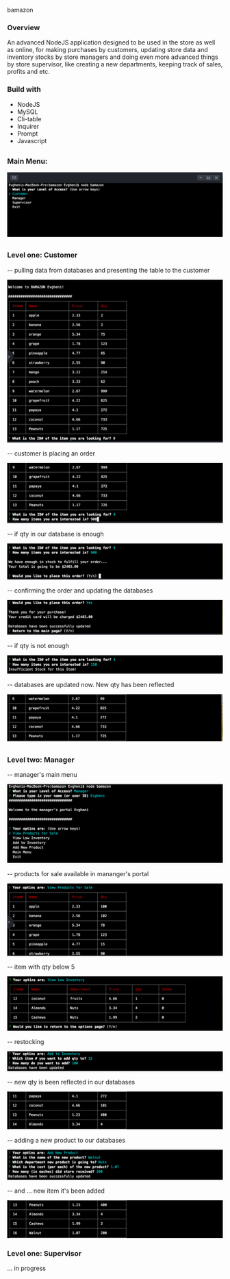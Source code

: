 bamazon

### Overview

An advanced NodeJS application designed to be used in the store as well as online, for making purchases by customers, updating store data and inventory stocks by store managers and doing even more advanced things by store supervisor, like creating a new departments, keeping track of sales, profits and etc.  


### Build with

- NodeJS
- MySQL
- Cli-table
- Inquirer
- Prompt
- Javascript

## 

### Main Menu: 

 ![main menu](screens/Screen1.png)
   
 ##
 ##
 
 ### Level one: Customer
 
  -- pulling data from databases and presenting the table to the customer
  
  ![screen2](screens/Screen2.png)
  
  
  -- customer is placing an order 
  
  
  ![screen3](screens/Screen3.png)
  
  
  -- if qty in our database is enough  
  
  
  ![screen4](screens/Screen4.png)
  
  
  -- confirming the order and updating the databases
  
  ![screen6](screens/Screen6.png)
  
  -- if qty is not enough
  
  ![screen5](screens/Screen5.png)
  
  
  -- databases are updated now. New qty has been reflected 
  
  ![screen7](screens/Screen7.png)
  
  ##
  
  ### Level two: Manager
  
  -- manager's main menu
 
 ![screen8](screens/Screen8.png)
 
 -- products for sale available in mananger's portal
 
 ![screen9](screens/Screen9.png)
 
 -- item with qty below 5
 
 ![screen10](screens/Screen10.png)
 
 -- restocking 
 
 ![screen11](screens/Screen11.png)
 
 -- new qty is been reflected in our databases
 
 ![screen12](screens/Screen12.png)
 
 -- adding a new product to our databases
 
 ![screen13](screens/Screen13.png)
 
 -- and ... new item it's been added
 
 ![screen14](screens/Screen14.png)
 
 ### Level one: Supervisor
 
   ... in progress